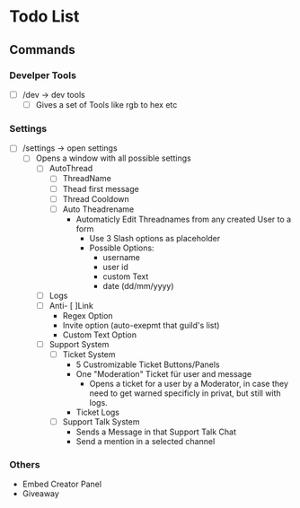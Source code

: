# Todo List
## Commands
### Develper Tools
- [ ] /dev -> dev tools
    - [ ] Gives a set of Tools like rgb to hex etc

### Settings
- [ ] /settings -> open settings
    - [ ] Opens a window with all possible settings
        - [ ] AutoThread
            - [ ] ThreadName
            - [ ] Thead first message
            - [ ] Thread Cooldown
            - [ ] Auto Theadrename
                - Automaticly Edit Threadnames from any created User to a form
                    - Use 3 Slash options as placeholder
                    - Possible Options:
                        - username
                        - user id
                        - custom Text
                        - date (dd/mm/yyyy)
        - [ ] Logs
        - [ ] Anti- [ ]Link
            - Regex Option
            - Invite option (auto-exepmt that guild's list)
            - Custom Text Option
        - [ ] Support System
            - [ ] Ticket System
                - 5 Custromizable Ticket Buttons/Panels
                - One "Moderation" Ticket für user and message
                    - Opens a ticket for a user by a Moderator, in case they need to get warned specificly in privat, but still with logs.
                - Ticket Logs
            - [ ] Support Talk System
                - Sends a Message in that Support Talk Chat
                - Send a mention in a selected channel

### Others
- Embed Creator Panel
- Giveaway

